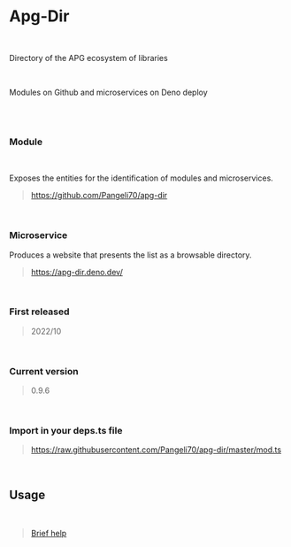 # Apg-Dir 

<br>
 
Directory of the APG ecosystem of libraries 

<br>

Modules on Github and microservices on Deno deploy 

<br>

<br>

### Module 

<br>

Exposes the entities for the identification of modules and microservices.
> https://github.com/Pangeli70/apg-dir 

<br>

### Microservice 
Produces a website that presents the list as a browsable directory.
> https://apg-dir.deno.dev/ 

<br>

### First released 
> 2022/10 

<br>

### Current version 
> 0.9.6 

<br>

### Import in your deps.ts file 
> https://raw.githubusercontent.com/Pangeli70/apg-dir/master/mod.ts 

<br>

## Usage 

<br>

> [Brief help](usage/usage.md)